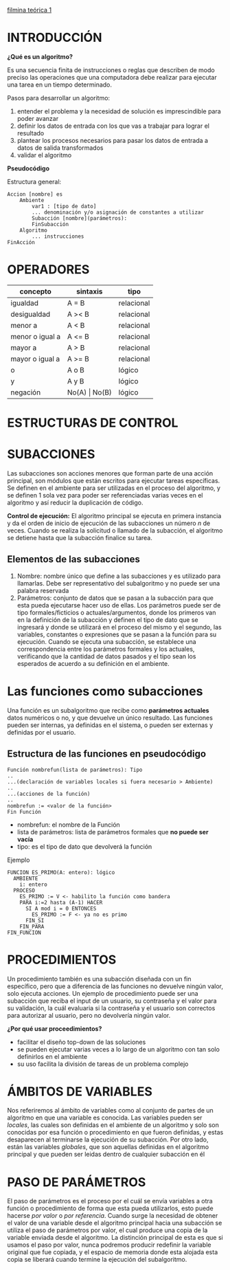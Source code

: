 [filmina teórica 1](https://docs.google.com/presentation/d/1FlhGIvC8bVVELO1vune0LqpluJsugZPYCM5Ejx6DzME/edit?slide=id.g1f3c798447e_0_0#slide=id.g1f3c798447e_0_0)

# INTRODUCCIÓN

**¿Qué es un algoritmo?**

Es una secuencia finita de instrucciones o reglas que describen de modo preciso las operaciones que una computadora debe realizar para ejecutar una tarea en un tiempo determinado.

Pasos para desarrollar un algoritmo:
1. entender el problema y la necesidad de solución es imprescindible para poder avanzar
2. definir los datos de entrada con los que vas a trabajar para lograr el resultado
3. plantear los procesos necesarios para pasar los datos de entrada a datos de salida transformados
4. validar el algoritmo

**Pseudocódigo**

Estructura general:

```
Accion [nombre] es
	Ambiente
		var1 : [tipo de dato]
		... denominación y/o asignación de constantes a utilizar
		Subacción [nombre](parámetros):
		FinSubacción
	Algoritmo
		... instrucciones
FinAcción
```

# OPERADORES

| concepto        | sintaxis       | tipo       |
| --------------- | -------------- | ---------- |
| igualdad        | A = B          | relacional |
| desigualdad     | A >< B         | relacional |
| menor a         | A < B          | relacional |
| menor o igual a | A <= B         | relacional |
| mayor a         | A > B          | relacional |
| mayor o igual a | A >= B         | relacional |
| o               | A o B          | lógico     |
| y               | A y B          | lógico     |
| negación        | No(A) \| No(B) | lógico     |

# ESTRUCTURAS DE CONTROL

# SUBACCIONES
Las subacciones son acciones menores que forman parte de una acción principal, son módulos que están escritos para ejecutar tareas específicas. Se definen en el ambiente para ser utilizadas en el proceso del algoritmo, y se definen 1 sola vez para poder ser referenciadas varias veces en el algoritmo y así reducir la duplicación de código.

**Control de ejecución:** El algoritmo principal se ejecuta en primera instancia y da el orden de inicio de ejecución de las subacciones un número _n_ de veces. Cuando se realiza la solicitud o llamado de la subacción, el algoritmo se detiene hasta que la subacción finalice su tarea.

## Elementos de las subacciones
1. Nombre: nombre único que define a las subacciones y es utilizado para llamarlas. Debe ser representativo del subalgoritmo y no puede ser una palabra reservada
2. Parámetros: conjunto de datos que se pasan a la subacción para que esta pueda ejecutarse hacer uso de ellas. Los parámetros puede ser de tipo formales/ficticios o actuales/argumentos, donde los primeros van en la definición de la subacción y definen el tipo de dato que se ingresará y donde se utilizará en el proceso del mismo y el segundo, las variables, constantes o expresiones que se pasan a la función para su ejecución. Cuando se ejecuta una subacción, se establece una correspondencia entre los parámetros formales y los actuales, verificando que la cantidad de datos pasados y el tipo sean los esperados de acuerdo a su definición en el ambiente.

# Las funciones como subacciones
Una función es un subalgoritmo que recibe como **parámetros actuales** datos numéricos o no, y que devuelve un único resultado. Las funciones pueden ser internas, ya definidas en el sistema, o pueden ser externas y definidas por el usuario.

## Estructura de las funciones en pseudocódigo
```
Función nombrefun(lista de parámetros): Tipo
..
...(declaración de variables locales si fuera necesario > Ambiente)
..
...(acciones de la función)
..
nombrefun := <valor de la función>
Fin Función
```

- nombrefun: el nombre de la Función
- lista de parámetros: lista de parámetros formales que **no puede ser vacía**
- tipo: es el tipo de dato que devolverá la función

Ejemplo
```
FUNCION ES_PRIMO(A: entero): lógico
  AMBIENTE
    i: entero
  PROCESO
    ES_PRIMO := V <- habilito la función como bandera
    PARA i:=2 hasta (A-1) HACER
      SI A mod i = 0 ENTONCES
        ES_PRIMO := F <- ya no es primo
      FIN_SI
    FIN_PARA
FIN_FUNCION
```
# PROCEDIMIENTOS
Un procedimiento también es una subacción diseñada con un fin específico, pero que a diferencia de las funciones no devuelve ningún valor, solo ejecuta acciones. Un ejemplo de procedimiento puede ser una subacción que reciba el input de un usuario, su contraseña y el valor para su validación, la cuál evaluaria si la contraseña y el usuario son correctos para autorizar al usuario, pero no devolvería ningún valor.

**¿Por qué usar proceedimientos?**
- facilitar el diseño top-down de las soluciones
- se pueden ejecutar varias veces a lo largo de un algoritmo con tan solo definirlos en el ambiente
- su uso facilita la división de tareas de un problema complejo

# ÁMBITOS DE VARIABLES
Nos referiremos al ámbito de variables como al conjunto de partes de un algoritmo en que una variable es conocida. Las variables pueden ser *locales*, las cuales son definidas en el ambiente de un algoritmo y solo son conocidas por esa función o procedimiento en que fueron definidas, y estas desaparecen al terminarse la ejecución de su subacción. Por otro lado, están las variables *globales*, que son aquellas definidas en el algoritmo principal y que pueden ser leidas dentro de cualquier subacción en él

# PASO DE PARÁMETROS
El paso de parámetros es el proceso por el cuál se envía variables a otra función o procedimiento de forma que esta pueda utilizarlos, esto puede hacerse *por valor* o *por referencia*. Cuando surge la necesidad de obtener el valor de una variable desde el algoritmo principal hacia una subacción se utiliza el paso de parámetros por valor, el cual produce una copia de la variable enviada desde el algoritmo. La distinción principal de esta es que si usamos el paso por valor, nunca podremos producir redefinir la variable original que fue copiada, y el espacio de memoria donde esta alojada esta copia se liberará cuando termine la ejecución del subalgoritmo.
